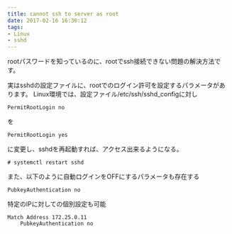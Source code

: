 ```yaml
---
title: cannot ssh to server as root
date: 2017-02-16 16:36:12
tags: 
- Linux
- sshd
---
```

rootパスワードを知っているのに、rootでssh接続できない問題の解決方法です。

実はsshdの設定ファイルに、rootでのログイン許可を設定するパラメータがあります。
Linux環境では、設定ファイル/etc/ssh/sshd_configに対し

```/etc/ssh/sshd_config
PermitRootLogin no
```

を

```/etc/ssh/sshd_config
PermitRootLogin yes
```
に変更し、sshdを再起動すれば、アクセス出来るようになる。

<!-- more -->

```
# systemctl restart sshd
```

また、以下のように自動ログインをOFFにするパラメータも存在する

```
PubkeyAuthentication no
```

特定のIPに対しての個別設定も可能

```
Match Address 172.25.0.11
    PubkeyAuthentication no
```
